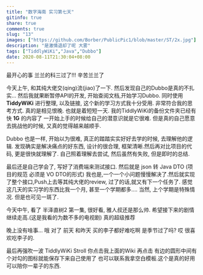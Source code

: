 ```yaml
---
title: "数字海南 实习第七天"
gitinfo: true
share: true
comments: true
slug: "13"
images: ["https://github.com/Borber/PublicPic1/blob/master/ST/2x.jpg"] 
description: "是激情退却了呢 大雾"
tags: ["TiddlyWiKi","Java","Dubbo"]
date: 2020-08-11T21:30:04+08:00
---
```


最开心的事 兰兰的科三过了!!! 辛苦兰兰了

今天上午, 和其纯大佬交(qing)流(jiao)了一下. 然后发现自己的Dubbo是真的不扎实… 然后我就果断暂停API的开发, 开始查阅文档,开始学习Dubbo. 同时使用 **TiddyWiKi** 进行整理, 以及链接, 这个新的学习方式我十分受用. 非常符合我的思考方式. 真的是相见恨晚. 也就是着短短一天. 我的TiddlyWiKi的备份文件夹已经有快 **1G** 的内容了 一开始上手的时候给自己的潜意识就是它很难. 但是真的自己愿意去挑战他的时候, 又真的觉得越来越顺手.

Dubbo 也是一样, 开始以为很难, 真正的踏踏实实好好去学的时候, 去理解他的逻辑. 发现确实是解决痛点的好东西, 设计的很合理, 框架清晰.然后再对比项目的代码, 更是很快就理解了. 自己照着理解去尝试, 然后虽然有失败, 但是即时的总结. 

最后还是自己学会了, 写好了消费端来测试接口. 然后就是 json 转 Java DTO (项目的规范 必须是 VO DTO的形式) 我也是,一个一个小问题慢慢解决了.然后就实现了整个接口,Push上去等其纯大佬的review, 过了的话,就又有下一个任务了. 感觉这几天的实习学的东西比我一个月, 甚至一个学期都多…. 当然, 上个学期是特殊情况. 但是也可见一斑了.

今天中午, 看了 半泽直树2  第一集, 很好看, 雅人叔还是那么帅. 希望接下来的剧情继续走高.(这是我看的为数不多的电视剧) 真的超级推荐

晚上没有啥事… 哦 对了 前天 和昨天 买的李子都好难吃啊 是季节过了吗? 哎 很喜欢吃李子的. 

最后再强吹一波 TiddlyWiKi Stroll 你点击我上面的Wiki 再点击 有边的圆形中间有个对勾的图标就能保存下来自己使用了 也可以联系我拿空白模板.这个是真的好用 可以陪你一辈子的东西. 